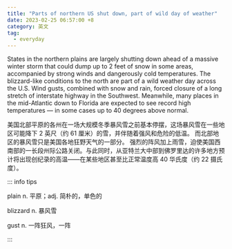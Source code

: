 ```yaml
---
title: "Parts of northern US shut down, part of wild day of weather"
date: 2023-02-25 06:57:00 +8
category: 英文
tag:
  - everyday
---
```


States in the northern plains are largely shutting down ahead of a massive winter storm that could dump up to 2 feet of snow in some areas, accompanied by strong winds and dangerously cold temperatures. The blizzard-like conditions to the north are part of a wild weather day across the U.S. Wind gusts, combined with snow and rain, forced closure of a long stretch of interstate highway in the Southwest. Meanwhile, many places in the mid-Atlantic down to Florida are expected to see record high temperatures — in some cases up to 40 degrees above normal.

美国北部平原的各州在一场大规模冬季暴风雪之前基本停摆，这场暴风雪在一些地区可能降下 2 英尺（约 61 厘米）的雪，并伴随着强风和危险的低温。 而北部地区的暴风雪只是美国各地狂野天气的一部分。 强烈的阵风加上雨雪，迫使美国西南部的一长段州际公路关闭。与此同时，从亚特兰大中部到佛罗里达的许多地方预计将出现创纪录的高温——在某些地区甚至比正常温度高 40 华氏度（约 22 摄氏度）。

::: info tips

plain n. 平原；adj. 简朴的，单色的

blizzard n. 暴风雪

gust n. 一阵狂风，一阵

:::
